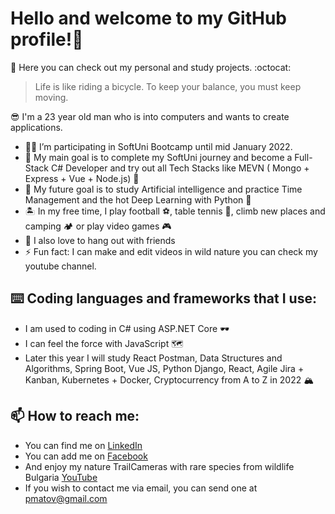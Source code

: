 # Hello and welcome to my GitHub profile!👋

:eyes: Here you can check out my personal and study projects. :octocat: 

>Life is like riding a bicycle. To keep your balance, you must keep moving.

:sunglasses: I'm a 23 year old man who is into computers and wants to create applications. 

- 👨‍🎓 I’m participating in SoftUni Bootcamp until mid January 2022.
- 🎯 My main goal is to complete my SoftUni journey and become a Full-Stack C# Developer and try out all Tech Stacks like MEVN ( Mongo + Express + Vue + Node.js) :pancakes:
- 💼 My future goal is to study Artificial intelligence and practice Time Management and the hot Deep Learning with Python :snake:
- 🏝️ In my free time, I play football ⚽, table tennis 🏓, climb new places and camping :camping: or play video games 🎮 
- 🥳 I also love to hang out with friends
- ⚡ Fun fact: I can make and edit videos in wild nature you can check my youtube channel.

##  ⌨️ Coding languages and frameworks that I use:
- I am used to coding in C# using ASP.NET Core 🕶️
- I can feel the force with JavaScript :world_map:
- Later this year I will study React Postman, Data Structures and Algorithms, Spring Boot, Vue JS, Python Django, React, Agile Jira + Kanban, Kubernetes + Docker, Cryptocurrency from A to Z in 2022 :mountain_snow:

## 📫  How to reach me:

- You can find me on [LinkedIn](https://www.linkedin.com/in/peter-matov-5b7166227/)
- You can add me on [Facebook](https://www.facebook.com/pmatov/)
- And enjoy my nature TrailCameras with rare species from wildlife Bulgaria [YouTube](https://www.youtube.com/channel/UCV3HPMkEF6SsOOJnji2i7kA)
- If you wish to contact me via email, you can send one at pmatov@gmail.com



